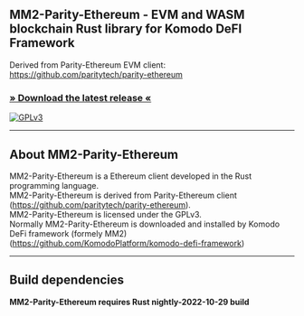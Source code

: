 ## MM2-Parity-Ethereum - EVM and WASM blockchain Rust library for Komodo DeFI Framework

Derived from Parity-Ethereum EVM client: https://github.com/paritytech/parity-ethereum

### [» Download the latest release «](https://github.com/KomodoPlatform/mm2-parity-ethereum)

[![GPLv3](https://img.shields.io/badge/license-GPL%20v3-green.svg)](https://www.gnu.org/licenses/gpl-3.0.en.html)

----

## About MM2-Parity-Ethereum

MM2-Parity-Ethereum is a Ethereum client developed in the Rust programming language.<br>
MM2-Parity-Ethereum is derived from Parity-Ethereum client (https://github.com/paritytech/parity-ethereum).<br>
MM2-Parity-Ethereum is licensed under the GPLv3.<br>
Normally MM2-Parity-Ethereum is downloaded and installed by Komodo DeFi framework (formely MM2) (https://github.com/KomodoPlatform/komodo-defi-framework)

----

## Build dependencies

**MM2-Parity-Ethereum requires Rust nightly-2022-10-29 build**

